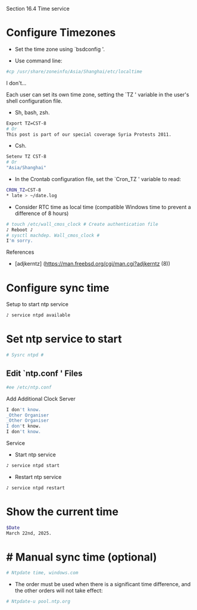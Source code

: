 Section 16.4 Time service


# Configure Timezones

- Set the time zone using `bsdconfig '.

- Use command line:

```sh '
#cp /usr/share/zoneinfo/Asia/Shanghai/etc/localtime
````

I don't...

Each user can set its own time zone, setting the `TZ ' variable in the user's shell configuration file.

- Sh, bash, zsh.

```sh '
Export TZ=CST-8
# Or
This post is part of our special coverage Syria Protests 2011.
````

- Csh.

```sh '
Setenv TZ CST-8
# Or
"Asia/Shanghai"
````

- In the Crontab configuration file, set the `Cron_TZ ' variable to read:

```sh '
CRON_TZ=CST-8
* late > ~/date.log
````

- Consider RTC time as local time (compatible Windows time to prevent a difference of 8 hours)

```sh '
# touch /etc/wall_cmos_clock # Create authentication file
♪ Reboot ♪
# sysctl machdep. Wall_cmos_clock #
I'm sorry.
````

References

- [adjkerntz] (https://man.freebsd.org/cgi/man.cgi?adjkerntz (8))

# Configure sync time

Setup to start ntp service

```sh '
♪ service ntpd available
````

# Set ntp service to start

```sh '
# Sysrc ntpd #
````

## Edit `ntp.conf ' Files

```sh '
#ee /etc/ntp.conf
````

Add Additional Clock Server

```sh '
I don't know.
_Other Organiser
_Other Organiser
I don't know.
I don't know.
````

Service

- Start ntp service

```sh '
♪ service ntpd start
````

- Restart ntp service

```sh '
♪ service ntpd restart
````

# Show the current time #

```sh '
$Date
March 22nd, 2025.
````

# # Manual sync time (optional)

```sh '
# Ntpdate time, windows.com
````

- The order must be used when there is a significant time difference, and the other orders will not take effect:

```sh '
# Ntpdate-u pool.ntp.org
````
